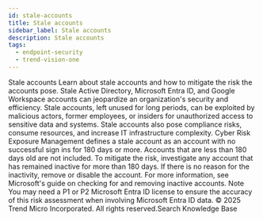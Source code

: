 ```yaml
---
id: stale-accounts
title: Stale accounts
sidebar_label: Stale accounts
description: Stale accounts
tags:
  - endpoint-security
  - trend-vision-one
---
```


 Stale accounts Learn about stale accounts and how to mitigate the risk the accounts pose. Stale Active Directory, Microsoft Entra ID, and Google Workspace accounts can jeopardize an organization's security and efficiency. Stale accounts, left unused for long periods, can be exploited by malicious actors, former employees, or insiders for unauthorized access to sensitive data and systems. Stale accounts also pose compliance risks, consume resources, and increase IT infrastructure complexity. Cyber Risk Exposure Management defines a stale account as an account with no successful sign ins for 180 days or more. Accounts that are less than 180 days old are not included. To mitigate the risk, investigate any account that has remained inactive for more than 180 days. If there is no reason for the inactivity, remove or disable the account. For more information, see Microsoft's guide on checking for and removing inactive accounts. Note You may need a P1 or P2 Microsoft Entra ID license to ensure the accuracy of this risk assessment when involving Microsoft Entra ID data. © 2025 Trend Micro Incorporated. All rights reserved.Search Knowledge Base